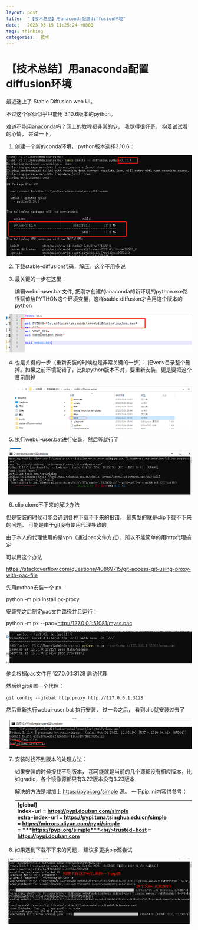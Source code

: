 ```yaml
---
layout: post
title:  "【技术总结】用anaconda配置diffusion环境"
date:   2023-03-15 11:25:24 +0800
tags: thinking
categories:  技术
---
```


#  【技术总结】用anaconda配置diffusion环境

最近迷上了 Stable Diffusion web UI。

不过这个家伙似乎只能用 3.10.6版本的python。 

难道不能用anaconda吗？网上的教程都非常的少， 我觉得很好奇。 抱着试试看的心情， 尝试一下。



1) 创建一个新的conda环境， python版本选择3.10.6：

![image-20230327152447570](assets/images/用anaconda配置diffusion环境/image-20230327152447570.png)



2) 下载stable-diffusion代码，解压。这个不用多说

3) 最关键的一步在这里：

   编辑webui-user.bat文件, 把刚才创建的anaconda的新环境的python.exe路径赋值给PYTHON这个环境变量，这样stable diffusion才会用这个版本的python

![image-20230327152343662](assets/images/用anaconda配置diffusion环境/image-20230327152343662.png)

4) 也是关键的一步（重新安装的时候也是非常关键的一步）： 把venv目录整个删掉。如果之前环境配错了，比如python版本不对，要重新安装，更是要把这个目录删掉

   ![image-20230327153207297](assets/images/用anaconda配置diffusion环境/image-20230327153207297.png)



5) 执行webui-user.bat进行安装，然后等就行了

![image-20230327153447557](assets/images/用anaconda配置diffusion环境/image-20230327153447557.png)



6) clip clone不下来的解决办法

但是安装的时候可能会遇到各种下载不下来的报错， 最典型的就是clip下载不下来的问题， 可能是由于git没有使用代理导致的。 

由于本人的代理使用的是vpn（通过pac文件方式），所以不能简单的用http代理搞定

可以用这个办法

https://stackoverflow.com/questions/40869715/git-access-git-using-proxy-with-pac-file

先用python安装一个 px ：

python -m pip install px-proxy

安装完之后制定pac文件路径并且运行： 

python -m px --pac=http://127.0.0.1:51081/myss.pac

![image-20230328180730998](assets/images/用anaconda配置diffusion环境/image-20230328180730998.png)

他会根据pac文件在 127.0.0.1:3128 启动代理

然后给git设置一个代理：

```
git config --global http.proxy http://127.0.0.1:3128
```

然后重新执行webui-user.bat 执行安装， 过一会之后， 看到clip就安装过去了

![image-20230328181219153](assets/images/用anaconda配置diffusion环境/image-20230328181219153.png)



7) 安装时找不到版本的处理方法：

   如果安装的时候报找不到版本， 那可能就是当前的几个源都没有相应版本，比如gradio，各个镜像源都只有3.22版本没有3.23版本

   解决的方法是增加上 https://pypi.org/simple 源。 一下pip.ini内容供参考：

   | [global]<br/>index-url = https://pypi.douban.com/simple<br/>extra-index-url = https://pypi.tuna.tsinghua.edu.cn/simple<br/>                = https://mirrors.aliyun.com/pypi/simple<br/>                = ***https://pypi.org/simple***<br/>trusted-host = https://pypi.douban.com |
   | ------------------------------------------------------------ |
   
8) 如果遇到下载不下来的问题， 建议多更换pip源尝试

![image-20230328220509076](assets/images/用anaconda配置diffusion环境/image-20230328220509076.png)





